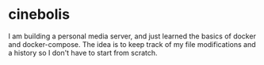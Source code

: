 # cinebolis
I am building a personal media server, and just learned the basics of docker and docker-compose. The idea is to keep track of my file modifications and a history so I don't have to start from scratch.
